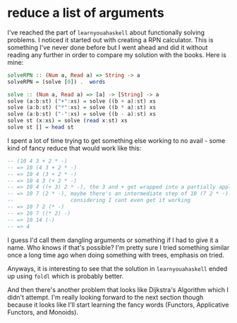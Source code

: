 # reduce a list of arguments

I've reached the part of `learnyouahaskell` about functionally solving problems.
I noticed it started out with creating a RPN calculator. This is something I've
never done before but I went ahead and did it without reading any further in
order to compare my solution with the books. Here is mine:

```haskell
solveRPN :: (Num a, Read a) => String -> a
solveRPN = (solve [0]) .  words

solve :: (Num a, Read a) => [a] -> [String] -> a
solve (a:b:st) ("+":xs) = solve ((b + a):st) xs
solve (a:b:st) ("*":xs) = solve ((b * a):st) xs
solve (a:b:st) ("-":xs) = solve ((b - a):st) xs
solve st (x:xs) = solve (read x:st) xs
solve st [] = head st
```

I spent a lot of time trying to get something else working to no avail - some
kind of fancy reduce that would work like this:

```haskell
-- (10 4 3 + 2 * -)
-- => 10 (4 3 + 2 * -)
-- => 10 4 (3 + 2 * -)
-- => 10 4 3 (+ 2 * -)
-- => 10 4 ((+ 3) 2 * -), the 3 and + get wrapped into a partially applied function
-- => 10 7 (2 * -), maybe there's an intermediate step of 10 (7 2 * -) but who knows
--                  considering I cant even get it working
-- => 10 7 2 (* -)
-- => 10 7 ((* 2) -)
-- => 10 14 (-)
-- => 4
```

I guess I'd call them dangling arguments or something if I had to give it a
name. Who knows if that's possible? I'm pretty sure I tried something similar
once a long time ago when doing something with trees, emphasis on tried.

Anyways, it is interesting to see that the solution in `learnyouahaskell` ended
up using `foldl` which is probably better.

And then there's another problem that looks like Dijkstra's Algorithm which I
didn't attempt. I'm really looking forward to the next section though because it
looks like I'll start learning the fancy words (Functors, Applicative Functors,
and Monoids).

